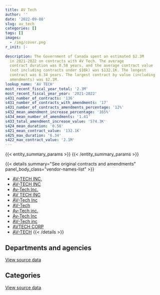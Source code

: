 ```yaml
---
title: AV Tech
author: ''
date: '2022-09-08'
slug: av_tech
categories: []
tags: []
images:
  - /img/cover.png
r_init: |-
  
description: The Government of Canada spent an estimated $2.3M
  in 2021-2022 on contracts with AV Tech. The average
  contract duration was 0.58 years, and the average contract value
  (not including contracts under $10k) was $132.1K. The longest
  contract was 6.34 years. The largest contract by value (including
  amendments) was $2.1M.
lookup_name: 'AV TECH'
most_recent_fiscal_year_total: '2.3M'
most_recent_fiscal_year_year: '2021-2022'
s431_number_of_contracts: '136'
s431_number_of_contracts_with_amendments: '17'
s431_number_of_contracts_amendments_percentage: '12%'
s432_mean_amendment_increase_percentage: '165%'
s434_mean_number_of_amendments: '1.41'
s433_total_amendment_increase_value: '574.3K'
s424_mean_duration: '0.58'
s421_mean_contract_value: '132.1K'
s425_max_duration: '6.34'
s422_max_contract_value: '2.1M'
---
```


<script src="/rmarkdown-libs/htmlwidgets/htmlwidgets.js"></script>
<link href="/rmarkdown-libs/datatables-css/datatables-crosstalk.css" rel="stylesheet" />
<script src="/rmarkdown-libs/datatables-binding/datatables.js"></script>
<script src="/rmarkdown-libs/jquery/jquery-3.6.0.min.js"></script>
<link href="/rmarkdown-libs/dt-core-bootstrap/css/dataTables.bootstrap.min.css" rel="stylesheet" />
<link href="/rmarkdown-libs/dt-core-bootstrap/css/dataTables.bootstrap.extra.css" rel="stylesheet" />
<script src="/rmarkdown-libs/dt-core-bootstrap/js/jquery.dataTables.min.js"></script>
<script src="/rmarkdown-libs/dt-core-bootstrap/js/dataTables.bootstrap.min.js"></script>
<link href="/rmarkdown-libs/crosstalk/css/crosstalk.min.css" rel="stylesheet" />
<script src="/rmarkdown-libs/crosstalk/js/crosstalk.min.js"></script>
<script src="/rmarkdown-libs/htmlwidgets/htmlwidgets.js"></script>
<link href="/rmarkdown-libs/datatables-css/datatables-crosstalk.css" rel="stylesheet" />
<script src="/rmarkdown-libs/datatables-binding/datatables.js"></script>
<script src="/rmarkdown-libs/jquery/jquery-3.6.0.min.js"></script>
<link href="/rmarkdown-libs/dt-core-bootstrap/css/dataTables.bootstrap.min.css" rel="stylesheet" />
<link href="/rmarkdown-libs/dt-core-bootstrap/css/dataTables.bootstrap.extra.css" rel="stylesheet" />
<script src="/rmarkdown-libs/dt-core-bootstrap/js/jquery.dataTables.min.js"></script>
<script src="/rmarkdown-libs/dt-core-bootstrap/js/dataTables.bootstrap.min.js"></script>
<link href="/rmarkdown-libs/crosstalk/css/crosstalk.min.css" rel="stylesheet" />
<script src="/rmarkdown-libs/crosstalk/js/crosstalk.min.js"></script>

{{< entity_summary_params >}}
{{< /entity_summary_params >}}

{{< details summary="See original contracts and amendments" panel_body_class="vendor-names-list" >}}
- [AV-TECH INC.](https://search.open.canada.ca/en/ct/?sort=contract_value_f%20desc&page=1&search_text=%22AV-TECH%20INC.%22)
- [AV-TECH INC](https://search.open.canada.ca/en/ct/?sort=contract_value_f%20desc&page=1&search_text=%22AV-TECH%20INC%22)
- [Av-Tech Inc.](https://search.open.canada.ca/en/ct/?sort=contract_value_f%20desc&page=1&search_text=%22Av-Tech%20Inc.%22)
- [AV TECH INC](https://search.open.canada.ca/en/ct/?sort=contract_value_f%20desc&page=1&search_text=%22AV%20TECH%20INC%22)
- [AV-Tech Inc](https://search.open.canada.ca/en/ct/?sort=contract_value_f%20desc&page=1&search_text=%22AV-Tech%20Inc%22)
- [AV-Tech](https://search.open.canada.ca/en/ct/?sort=contract_value_f%20desc&page=1&search_text=%22AV-Tech%22)
- [Av-Tech inc.](https://search.open.canada.ca/en/ct/?sort=contract_value_f%20desc&page=1&search_text=%22Av-Tech%20inc.%22)
- [Av-Tech Inc](https://search.open.canada.ca/en/ct/?sort=contract_value_f%20desc&page=1&search_text=%22Av-Tech%20Inc%22)
- [AV-Tech inc](https://search.open.canada.ca/en/ct/?sort=contract_value_f%20desc&page=1&search_text=%22AV-Tech%20inc%22)
- [AVTECH CORP](https://search.open.canada.ca/en/ct/?sort=contract_value_f%20desc&page=1&search_text=%22AVTECH%20CORP%22)
- [AV-TECH](https://search.open.canada.ca/en/ct/?sort=contract_value_f%20desc&page=1&search_text=%22AV-TECH%22)
{{< /details >}}

## Departments and agencies

<div id="htmlwidget-1" style="width:100%;height:auto;" class="datatables html-widget"></div>
<script type="application/json" data-for="htmlwidget-1">{"x":{"style":"bootstrap","filter":"none","vertical":false,"data":[["<a href=\"/departments/csa-asc/\">Canadian Space Agency<\/a>","<a href=\"/departments/csc-scc/\">Correctional Service of Canada<\/a>","<a href=\"/departments/dfo-mpo/\">Fisheries and Oceans Canada<\/a>","<a href=\"/departments/dnd-mdn/\">National Defence<\/a>","<a href=\"/departments/nrc-cnrc/\">National Research Council Canada<\/a>","<a href=\"/departments/pwgsc-tpsgc/\">Public Services and Procurement Canada<\/a>","<a href=\"/departments/tc/\">Transport Canada<\/a>"],[618144.82,175834.68,786691.58,8302.84,2994468.48,483602.14,null],[681531.5,null,1156341.85,null,2145666.63,386163.34,null],[708973.92,57370.72,null,145146.81,1384782.12,438720.9,11353.78],[605200.43,20649.51,null,210387.52,1164769.32,295098.46,null]],"container":"<table class=\"table table-striped table-hover row-border order-column display\">\n  <thead>\n    <tr>\n      <th>Department<\/th>\n      <th>2018-2019<\/th>\n      <th>2019-2020<\/th>\n      <th>2020-2021<\/th>\n      <th>2021-2022<\/th>\n    <\/tr>\n  <\/thead>\n<\/table>","options":{"order":[[4,"desc"]],"pageLength":10,"autoWidth":true,"columnDefs":[{"targets":1,"render":"function(data, type, row, meta) {\n    return type !== 'display' ? data : DTWidget.formatCurrency(data, \"$\", 2, 3, \",\", \".\", true, null);\n  }"},{"targets":2,"render":"function(data, type, row, meta) {\n    return type !== 'display' ? data : DTWidget.formatCurrency(data, \"$\", 2, 3, \",\", \".\", true, null);\n  }"},{"targets":3,"render":"function(data, type, row, meta) {\n    return type !== 'display' ? data : DTWidget.formatCurrency(data, \"$\", 2, 3, \",\", \".\", true, null);\n  }"},{"targets":4,"render":"function(data, type, row, meta) {\n    return type !== 'display' ? data : DTWidget.formatCurrency(data, \"$\", 2, 3, \",\", \".\", true, null);\n  }"},{"width":"16%","targets":[1,2,3,4]},{"className":"dt-right","targets":[1,2,3,4]}],"orderClasses":false}},"evals":["options.columnDefs.0.render","options.columnDefs.1.render","options.columnDefs.2.render","options.columnDefs.3.render"],"jsHooks":[]}</script>
<p class="text-right">
<a href="https://github.com/GoC-Spending/contracts-data/tree/main/data/out/vendors/av_tech/summary_by_fiscal_year_by_department.csv" class="source-data-link btn btn-link">View source data</a>
</p>

## Categories

<div id="htmlwidget-2" style="width:100%;height:auto;" class="datatables html-widget"></div>
<script type="application/json" data-for="htmlwidget-2">{"x":{"style":"bootstrap","filter":"none","vertical":false,"data":[["<a href=\"/categories/facilities_and_construction/\">Facilities and construction<\/a>","<a href=\"/categories/professional_services/\">Professional services<\/a>","<a href=\"/categories/industrial_products_and_services/\">Industrial products and services<\/a>","<a href=\"/categories/security_and_protection/\">Security and protection<\/a>"],[4043756.83,812225.81,211061.9,null],[3519491.62,661158.98,189052.71,null],[1744422.97,759776.45,188536.18,53612.65],[1428658.12,605200.43,172130.28,90116.41]],"container":"<table class=\"table table-striped table-hover row-border order-column display\">\n  <thead>\n    <tr>\n      <th>Category<\/th>\n      <th>2018-2019<\/th>\n      <th>2019-2020<\/th>\n      <th>2020-2021<\/th>\n      <th>2021-2022<\/th>\n    <\/tr>\n  <\/thead>\n<\/table>","options":{"order":[[4,"desc"]],"dom":"t","pageLength":30,"autoWidth":true,"columnDefs":[{"targets":1,"render":"function(data, type, row, meta) {\n    return type !== 'display' ? data : DTWidget.formatCurrency(data, \"$\", 2, 3, \",\", \".\", true, null);\n  }"},{"targets":2,"render":"function(data, type, row, meta) {\n    return type !== 'display' ? data : DTWidget.formatCurrency(data, \"$\", 2, 3, \",\", \".\", true, null);\n  }"},{"targets":3,"render":"function(data, type, row, meta) {\n    return type !== 'display' ? data : DTWidget.formatCurrency(data, \"$\", 2, 3, \",\", \".\", true, null);\n  }"},{"targets":4,"render":"function(data, type, row, meta) {\n    return type !== 'display' ? data : DTWidget.formatCurrency(data, \"$\", 2, 3, \",\", \".\", true, null);\n  }"},{"width":"16%","targets":[1,2,3,4]},{"className":"dt-right","targets":[1,2,3,4]}],"orderClasses":false,"lengthMenu":[10,25,30,50,100]}},"evals":["options.columnDefs.0.render","options.columnDefs.1.render","options.columnDefs.2.render","options.columnDefs.3.render"],"jsHooks":[]}</script>
<p class="text-right">
<a href="https://github.com/GoC-Spending/contracts-data/tree/main/data/out/vendors/av_tech/summary_by_fiscal_year_by_category.csv" class="source-data-link btn btn-link">View source data</a>
</p>

